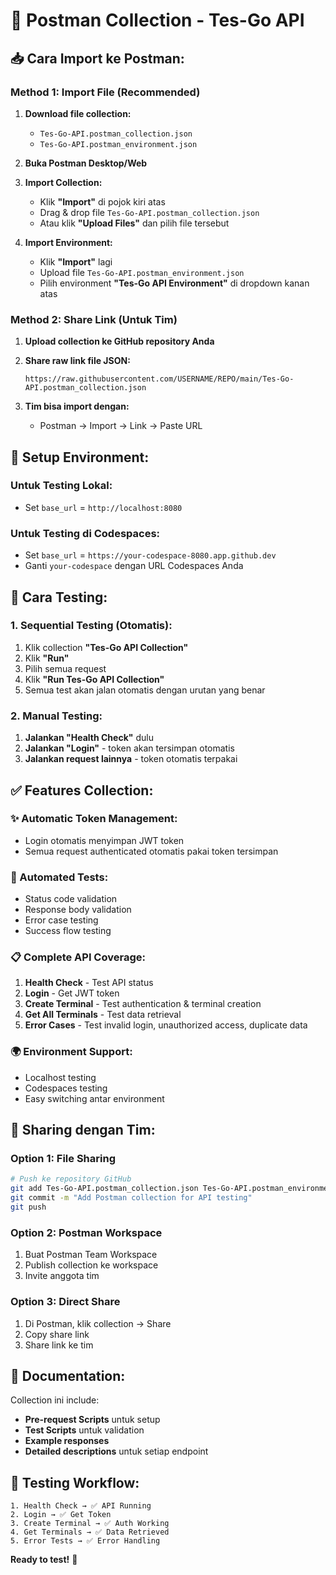 # 📮 Postman Collection - Tes-Go API

## 📥 **Cara Import ke Postman:**

### **Method 1: Import File (Recommended)**

1. **Download file collection:**
   - `Tes-Go-API.postman_collection.json`
   - `Tes-Go-API.postman_environment.json`

2. **Buka Postman Desktop/Web**

3. **Import Collection:**
   - Klik **"Import"** di pojok kiri atas
   - Drag & drop file `Tes-Go-API.postman_collection.json`
   - Atau klik **"Upload Files"** dan pilih file tersebut

4. **Import Environment:**
   - Klik **"Import"** lagi
   - Upload file `Tes-Go-API.postman_environment.json`
   - Pilih environment **"Tes-Go API Environment"** di dropdown kanan atas

### **Method 2: Share Link (Untuk Tim)**

1. **Upload collection ke GitHub repository Anda**
2. **Share raw link file JSON:**
   ```
   https://raw.githubusercontent.com/USERNAME/REPO/main/Tes-Go-API.postman_collection.json
   ```

3. **Tim bisa import dengan:**
   - Postman → Import → Link → Paste URL

## 🔧 **Setup Environment:**

### **Untuk Testing Lokal:**
- Set `base_url` = `http://localhost:8080`

### **Untuk Testing di Codespaces:**
- Set `base_url` = `https://your-codespace-8080.app.github.dev`
- Ganti `your-codespace` dengan URL Codespaces Anda

## 🧪 **Cara Testing:**

### **1. Sequential Testing (Otomatis):**
1. Klik collection **"Tes-Go API Collection"**
2. Klik **"Run"** 
3. Pilih semua request
4. Klik **"Run Tes-Go API Collection"**
5. Semua test akan jalan otomatis dengan urutan yang benar

### **2. Manual Testing:**
1. **Jalankan "Health Check"** dulu
2. **Jalankan "Login"** - token akan tersimpan otomatis
3. **Jalankan request lainnya** - token otomatis terpakai

## ✅ **Features Collection:**

### **✨ Automatic Token Management:**
- Login otomatis menyimpan JWT token
- Semua request authenticated otomatis pakai token tersimpan

### **🧪 Automated Tests:**
- Status code validation
- Response body validation  
- Error case testing
- Success flow testing

### **📋 Complete API Coverage:**
1. **Health Check** - Test API status
2. **Login** - Get JWT token
3. **Create Terminal** - Test authentication & terminal creation
4. **Get All Terminals** - Test data retrieval
5. **Error Cases** - Test invalid login, unauthorized access, duplicate data

### **🌍 Environment Support:**
- Localhost testing
- Codespaces testing
- Easy switching antar environment

## 🚀 **Sharing dengan Tim:**

### **Option 1: File Sharing**
```bash
# Push ke repository GitHub
git add Tes-Go-API.postman_collection.json Tes-Go-API.postman_environment.json
git commit -m "Add Postman collection for API testing"
git push
```

### **Option 2: Postman Workspace**
1. Buat Postman Team Workspace
2. Publish collection ke workspace
3. Invite anggota tim

### **Option 3: Direct Share**
1. Di Postman, klik collection → Share
2. Copy share link
3. Share link ke tim

## 📖 **Documentation:**

Collection ini include:
- **Pre-request Scripts** untuk setup
- **Test Scripts** untuk validation
- **Example responses** 
- **Detailed descriptions** untuk setiap endpoint

## 🎯 **Testing Workflow:**

```
1. Health Check → ✅ API Running
2. Login → ✅ Get Token  
3. Create Terminal → ✅ Auth Working
4. Get Terminals → ✅ Data Retrieved
5. Error Tests → ✅ Error Handling
```

**Ready to test!** 🎉


